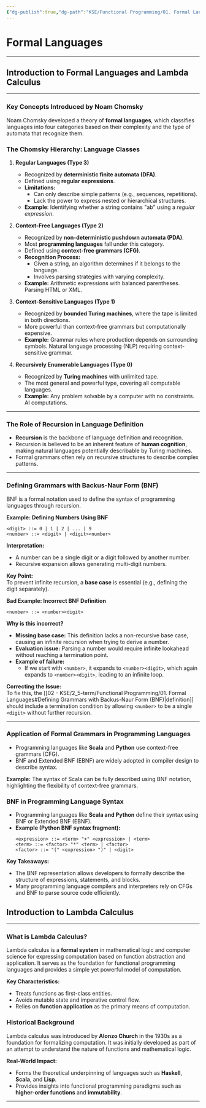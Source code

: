 ```yaml
---
{"dg-publish":true,"dg-path":"KSE/Functional Programming/01. Formal Languages.md","permalink":"/kse/functional-programming/01-formal-languages/","tags":["kse"],"created":"2025-01-20T21:36:19.520+02:00","updated":"2025-02-17T20:41:40.067+02:00"}
---
```



# Formal Languages

---

## Introduction to Formal Languages and Lambda Calculus

---

### Key Concepts Introduced by Noam Chomsky

Noam Chomsky developed a theory of **formal languages**, which classifies languages into four categories based on their complexity and the type of automata that recognize them.

### The Chomsky Hierarchy: Language Classes

1. **Regular Languages (Type 3)**

   - Recognized by **deterministic finite automata (DFA)**.
   - Defined using **regular expressions**.
   - **Limitations:**
     - Can only describe simple patterns (e.g., sequences, repetitions).
     - Lack the power to express nested or hierarchical structures.
   - <strong><span style="color: var(--color-green);">Example</span></strong>: Identifying whether a string contains "ab" using a _regular expression_.

2. **Context-Free Languages (Type 2)**

   - Recognized by **non-deterministic pushdown automata (PDA)**.
   - Most **programming languages** fall under this category.
   - Defined using **context-free grammars (CFG)**.
   - **Recognition Process:**
     - Given a string, an algorithm determines if it belongs to the language.
     - Involves parsing strategies with varying complexity.
   - <strong><span style="color: var(--color-green);">Example:</span></strong> Arithmetic expressions with balanced parentheses. Parsing HTML or XML.

3. **Context-Sensitive Languages (Type 1)**

   - Recognized by **bounded Turing machines**, where the tape is limited in both directions.
   - More powerful than context-free grammars but computationally expensive.
   - <strong><span style="color: var(--color-green);">Example:</span></strong> Grammar rules where production depends on surrounding symbols. Natural language processing (NLP) requiring context-sensitive grammar.

4. **Recursively Enumerable Languages (Type 0)**
   - Recognized by **Turing machines** with unlimited tape.
   - The most general and powerful type, covering all computable languages.
   - <strong><span style="color: var(--color-green);">Example:</span></strong> Any problem solvable by a computer with no constraints. AI computations.

---

### The Role of Recursion in Language Definition

- **Recursion** is the backbone of language definition and recognition.
- Recursion is believed to be an inherent feature of **human cognition**, making natural languages potentially describable by Turing machines.
- Formal grammars often rely on recursive structures to describe complex patterns.

---

### Defining Grammars with Backus-Naur Form (BNF)

BNF is a formal notation used to define the syntax of programming languages through recursion.

**Example: Defining Numbers Using BNF**

```bnf
<digit> ::= 0 | 1 | 2 | ... | 9
<number> ::= <digit> | <digit><number>
```

<strong><span style="color: var(--color-aqua);">Interpretation:</span></strong>

- A number can be a single digit or a digit followed by another number.
- Recursive expansion allows generating multi-digit numbers.

**Key Point:**  
To prevent infinite recursion, a **base case** is essential (e.g., defining the digit separately).

<strong><span style="color: var(--color-red);">Bad Example: Incorrect BNF Definition</span></strong>

```bnf
<number> ::= <number><digit>
```

<strong><span style="color: var(--color-aqua);">Why is this incorrect?</span></strong>

- **Missing base case:** This definition lacks a non-recursive base case, causing an infinite recursion when trying to derive a number.
- **Evaluation issue:** Parsing a number would require infinite lookahead without reaching a termination point.
- **Example of failure:**
  - If we start with `<number>`, it expands to `<number><digit>`, which again expands to `<number><digit>`, leading to an infinite loop.

**Correcting the Issue:**  
To fix this, the [[02 - KSE/2_5-term/Functional Programming/01. Formal Languages#Defining Grammars with Backus-Naur Form (BNF)\|definition]] should include a termination condition by allowing `<number>` to be a single `<digit>` without further recursion.

---

### Application of Formal Grammars in Programming Languages

- Programming languages like **Scala** and **Python** use context-free grammars (CFG).
- BNF and Extended BNF (EBNF) are widely adopted in compiler design to describe syntax.

<strong><span style="color: var(--color-green);">Example:</span></strong>
The syntax of Scala can be fully described using BNF notation, highlighting the flexibility of context-free grammars.

### BNF in Programming Language Syntax

- Programming languages like **Scala and Python** define their syntax using BNF or Extended BNF (EBNF).
- <strong><span style="color: var(--color-green);">Example (Python BNF syntax fragment):</span></strong>
  ```
  <expression> ::= <term> "+" <expression> | <term>
  <term> ::= <factor> "*" <term> | <factor>
  <factor> ::= "(" <expression> ")" | <digit>
  ```

**Key Takeaways:**

- The BNF representation allows developers to formally describe the structure of expressions, statements, and blocks.
- Many programming language compilers and interpreters rely on CFGs and BNF to parse source code efficiently.

## Introduction to Lambda Calculus

---

### What is Lambda Calculus?

Lambda calculus is a **formal system** in mathematical logic and computer science for expressing computation based on function abstraction and application. It serves as the foundation for functional programming languages and provides a simple yet powerful model of computation.

**Key Characteristics:**

- Treats functions as first-class entities.
- Avoids mutable state and imperative control flow.
- Relies on **function application** as the primary means of computation.

### Historical Background

Lambda calculus was introduced by **Alonzo Church** in the 1930s as a foundation for formalizing computation. It was initially developed as part of an attempt to understand the nature of functions and mathematical logic.

**Real-World Impact:**

- Forms the theoretical underpinning of languages such as **Haskell**, **Scala**, and **Lisp**.
- Provides insights into functional programming paradigms such as **higher-order functions** and **immutability**.

---

